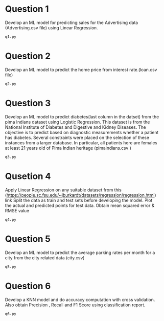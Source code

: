 # Question 1
Develop an ML model for predicting sales for the Advertising data
(Advertising.csv file) using Linear Regression.
```
q1.py
```
# Question 2
Develop an ML model to predict the home price from interest rate.(loan.csv file)
```
q2.py
```
# Question 3
Develop an ML model to predict diabetes(last column in the datset) from the
pima Indians dataset using Logistic Regression. This dataset is from the
National Institute of Diabetes and Digestive and Kidney Diseases. The
objective is to predict based on diagnostic measurements whether a patient
has diabetes. Several constraints were placed on the selection of these
instances from a larger database. In particular, all patients here are females
at least 21 years old of Pima Indian heritage (pimaindians.csv )
```
q3.py
```
# Qusetion 4
Apply Linear Regression on any suitable dataset from this
(https://people.sc.fsu.edu/~jburkardt/datasets/regression/regression.html)
link
Split the data as train and test sets before developing the model. Plot the actual
and predicted points for test data. Obtain mean squared error & RMSE value
```
q4.py
```
# Question 5
Develop an ML model to predict the average parking rates per month for a city
from the city related data (city.csv)
```
q5.py
```
# Question 6
Develop a KNN model and do accuracy computation with cross validation. Also
obtain Precision , Recall and F1 Score using classification report.
```
q6.py
```
